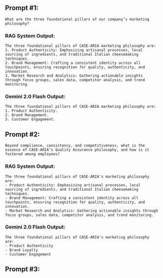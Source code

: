 ## Prompt #1:
    What are the three foundational pillars of our company’s marketing philosophy?

### RAG System Output:
    The three foundational pillars of CASE-ARIA marketing philosophy are:
    1. Product Authenticity: Emphasizing artisanal processes, local sourcing of ingredients, and traditional Italian cheesemaking techniques.
    2. Brand Management: Crafting a consistent identity across all touchpoints, ensuring recognition for quality, authenticity, and
    innovation.
    3. Market Research and Analytics: Gathering actionable insights through focus groups, sales data, competitor analysis, and trend monitoring.

### Gemini 2.0 Flash Output:
    The three foundational pillars of CASE-ARIA marketing philosophy are:
    1. Product Authenticity.
    2. Brand Management.
    3. Customer Engagement.

## Prompt #2:
    Beyond compliance, consistency, and competitiveness, what is the essence of CASE-ARIA’s Quality Assurance philosophy, and how is it fostered among employees?

### RAG System Output:

    The three foundational pillars of CASE-ARIA's marketing philosophy are:
    - Product Authenticity: Emphasizing artisanal processes, local sourcing of ingredients, and traditional Italian cheesemaking techniques.
    - Brand Management: Crafting a consistent identity across all touchpoints, ensuring recognition for quality, authenticity, and innovation.
    - Market Research and Analytics: Gathering actionable insights through focus groups, sales data, competitor analysis, and trend monitoring.
        
### Gemini 2.0 Flash Output:
    The three foundational pillars of CASE-ARIA's marketing philosophy are:
    - Product Authenticity
    - Brand Loyalty
    - Customer Engagement

## Prompt #3:
    
